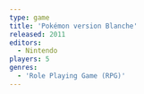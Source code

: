 ```yaml
---
type: game
title: 'Pokémon version Blanche'
released: 2011
editors: 
  - Nintendo
players: 5
genres:
  - 'Role Playing Game (RPG)'
---
```


